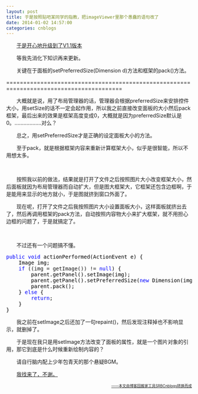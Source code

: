```yaml
---
layout: post
title: 于是按照贴吧某同学的指教，把imageViewer里那个愚蠢的语句改了
date: 2014-01-02 14:57:00
categories: cnblogs
---
```


<p>　　<a href="http://files.cnblogs.com/JavaForNow/imageViewerV1.1.zip">于是开心地升级到了V1.1版本</a></p>
<p>　　等我先消化下知识再来更新。</p>
<p>　　关键在于面板的setPreferredSize(Dimension d)方法和框架的pack()方法。</p>
<p>========================================================================================</p>
<p>　　大概就是说，用了布局管理器的话，管理器会根据preferredSize来安排控件大小，用setSize的话不一定会起作用，所以我之前直接改变面板的大小然后pack框架，最后出来的效果是框架高度变成0，大概就是因为preferredSize默认是0。&hellip;&hellip;&hellip;&hellip;&hellip;&hellip;对么？</p>
<p>　　总之，用setPreferredSize才是正确的设定面板大小的方法。</p>
<p>　　至于pack，就是根据框架内容来重新计算框架大小，似乎是很智能，所以不用想太多。</p>
<p>&nbsp;</p>
<p>　　按照我以前的做法，结果就是打开了文件之后按照图片大小改变框架大小，然后面板就因为布局管理器而自动扩大，但是图大框架大，它框架还包含边框啊，于是能用来显示的地方就小，于是图就挤到窗口外面了。</p>
<p>　　现在呢，打开了文件之后我按照图片大小设置面板大小，这样面板就挤出去了，然后再调用框架的pack方法，自动按照内容物大小来扩大框架，就不用担心边框的问题了，于是就搞定了。</p>
<p>&nbsp;</p>
<p>　　不过还有一个问题搞不懂。</p>
<div class="cnblogs_code">
<pre><span style="color: #0000ff;">public</span> <span style="color: #0000ff;">void</span><span style="color: #000000;"> actionPerformed(ActionEvent e) {
    Image img;
    </span><span style="color: #0000ff;">if</span> ((img = getImage()) != <span style="color: #0000ff;">null</span><span style="color: #000000;">) {
        parent.getPanel().setImage(img);
        parent.getPanel().setPreferredSize(</span><span style="color: #0000ff;">new</span><span style="color: #000000;"> Dimension(img.getWidth(parent), img.getHeight(parent)));
        parent.pack();
    } </span><span style="color: #0000ff;">else</span><span style="color: #000000;"> {
        </span><span style="color: #0000ff;">return</span><span style="color: #000000;">;
    }
}</span></pre>
</div>
<p>　　我之前在setImage之后还加了一句repaint()，然后发现注释掉也不影响显示，就删掉了。</p>
<p>　　于是现在我只是用setImage方法改变了面板的属性，就是一个图片对象的引用，那它到底是什么时候重新绘制内容的？</p>
<p>　　请自行脑内配上少年包青天的那个悬疑BGM。</p>
<p>　　<a href="http://storage18.web.kugou.com/44a8356bc1f2808f5e15df4b69d2a2be/52c58564/M01/23/CE/CgEASlFIHFbFUGmtAAJnPeOmKC4575.m4a">我找来了，不谢。</a></p>
<p><a href="http://storage18.web.kugou.com/44a8356bc1f2808f5e15df4b69d2a2be/52c58564/M01/23/CE/CgEASlFIHFbFUGmtAAJnPeOmKC4575.m4a"><audio width="322" height="120" style="float: left;" preload="none" src="http://storage18.web.kugou.com/44a8356bc1f2808f5e15df4b69d2a2be/52c58564/M01/23/CE/CgEASlFIHFbFUGmtAAJnPeOmKC4575.m4a"></audio></a></p>

<div align=right><a href="https://github.com/mlxy"><font size=1>——本文由博客园搬家工具SRBCnblogs转换而成</font></a></div>
